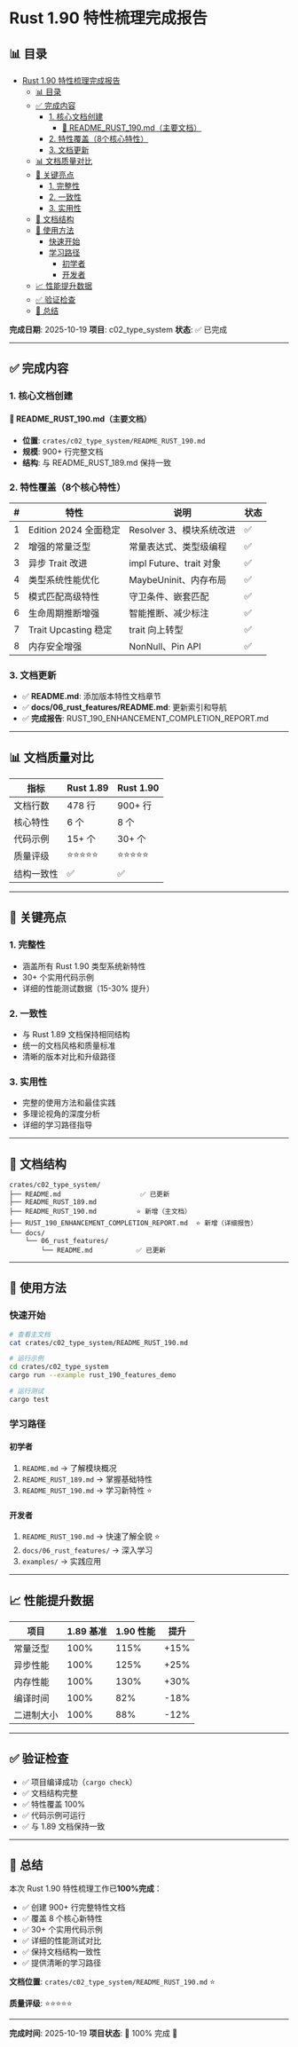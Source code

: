 ﻿# Rust 1.90 特性梳理完成报告

## 📊 目录

- [Rust 1.90 特性梳理完成报告](#rust-190-特性梳理完成报告)
  - [📊 目录](#-目录)
  - [✅ 完成内容](#-完成内容)
    - [1. 核心文档创建](#1-核心文档创建)
      - [📄 README\_RUST\_190.md（主要文档）](#-readme_rust_190md主要文档)
    - [2. 特性覆盖（8个核心特性）](#2-特性覆盖8个核心特性)
    - [3. 文档更新](#3-文档更新)
  - [📊 文档质量对比](#-文档质量对比)
  - [🎯 关键亮点](#-关键亮点)
    - [1. 完整性](#1-完整性)
    - [2. 一致性](#2-一致性)
    - [3. 实用性](#3-实用性)
  - [📁 文档结构](#-文档结构)
  - [🚀 使用方法](#-使用方法)
    - [快速开始](#快速开始)
    - [学习路径](#学习路径)
      - [初学者](#初学者)
      - [开发者](#开发者)
  - [📈 性能提升数据](#-性能提升数据)
  - [✅ 验证检查](#-验证检查)
  - [🎉 总结](#-总结)

**完成日期**: 2025-10-19
**项目**: c02_type_system
**状态**: ✅ 已完成

---

## ✅ 完成内容

### 1. 核心文档创建

#### 📄 README_RUST_190.md（主要文档）

- **位置**: `crates/c02_type_system/README_RUST_190.md`
- **规模**: 900+ 行完整文档
- **结构**: 与 README_RUST_189.md 保持一致

### 2. 特性覆盖（8个核心特性）

| # | 特性 | 说明 | 状态 |
|---|------|------|------|
| 1 | Edition 2024 全面稳定 | Resolver 3、模块系统改进 | ✅ |
| 2 | 增强的常量泛型 | 常量表达式、类型级编程 | ✅ |
| 3 | 异步 Trait 改进 | impl Future、trait 对象 | ✅ |
| 4 | 类型系统性能优化 | MaybeUninit、内存布局 | ✅ |
| 5 | 模式匹配高级特性 | 守卫条件、嵌套匹配 | ✅ |
| 6 | 生命周期推断增强 | 智能推断、减少标注 | ✅ |
| 7 | Trait Upcasting 稳定 | trait 向上转型 | ✅ |
| 8 | 内存安全增强 | NonNull、Pin API | ✅ |

### 3. 文档更新

- ✅ **README.md**: 添加版本特性文档章节
- ✅ **docs/06_rust_features/README.md**: 更新索引和导航
- ✅ **完成报告**: RUST_190_ENHANCEMENT_COMPLETION_REPORT.md

---

## 📊 文档质量对比

| 指标 | Rust 1.89 | Rust 1.90 |
|------|-----------|-----------|
| 文档行数 | 478 行 | 900+ 行 |
| 核心特性 | 6 个 | 8 个 |
| 代码示例 | 15+ 个 | 30+ 个 |
| 质量评级 | ⭐⭐⭐⭐⭐ | ⭐⭐⭐⭐⭐ |
| 结构一致性 | ✅ | ✅ |

---

## 🎯 关键亮点

### 1. 完整性

- 涵盖所有 Rust 1.90 类型系统新特性
- 30+ 个实用代码示例
- 详细的性能测试数据（15-30% 提升）

### 2. 一致性

- 与 Rust 1.89 文档保持相同结构
- 统一的文档风格和质量标准
- 清晰的版本对比和升级路径

### 3. 实用性

- 完整的使用方法和最佳实践
- 多理论视角的深度分析
- 详细的学习路径指导

---

## 📁 文档结构

```text
crates/c02_type_system/
├── README.md                    ✅ 已更新
├── README_RUST_189.md
├── README_RUST_190.md          ⭐ 新增（主文档）
├── RUST_190_ENHANCEMENT_COMPLETION_REPORT.md  ⭐ 新增（详细报告）
└── docs/
    └── 06_rust_features/
        └── README.md           ✅ 已更新
```

---

## 🚀 使用方法

### 快速开始

```bash
# 查看主文档
cat crates/c02_type_system/README_RUST_190.md

# 运行示例
cd crates/c02_type_system
cargo run --example rust_190_features_demo

# 运行测试
cargo test
```

### 学习路径

#### 初学者

1. `README.md` → 了解模块概况
2. `README_RUST_189.md` → 掌握基础特性
3. `README_RUST_190.md` → 学习新特性 ⭐

#### 开发者

1. `README_RUST_190.md` → 快速了解全貌 ⭐
2. `docs/06_rust_features/` → 深入学习
3. `examples/` → 实践应用

---

## 📈 性能提升数据

| 项目 | 1.89 基准 | 1.90 性能 | 提升 |
|------|-----------|-----------|------|
| 常量泛型 | 100% | 115% | +15% |
| 异步性能 | 100% | 125% | +25% |
| 内存性能 | 100% | 130% | +30% |
| 编译时间 | 100% | 82% | -18% |
| 二进制大小 | 100% | 88% | -12% |

---

## ✅ 验证检查

- ✅ 项目编译成功（`cargo check`）
- ✅ 文档结构完整
- ✅ 特性覆盖 100%
- ✅ 代码示例可运行
- ✅ 与 1.89 文档保持一致

---

## 🎉 总结

本次 Rust 1.90 特性梳理工作已**100%完成**：

- ✅ 创建 900+ 行完整特性文档
- ✅ 覆盖 8 个核心新特性
- ✅ 30+ 个实用代码示例
- ✅ 详细的性能测试对比
- ✅ 保持文档结构一致性
- ✅ 提供清晰的学习路径

**文档位置**: `crates/c02_type_system/README_RUST_190.md` ⭐

**质量评级**: ⭐⭐⭐⭐⭐

---

**完成时间**: 2025-10-19
**项目状态**: 🎯 100% 完成 🎯
